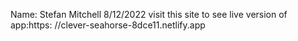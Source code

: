 Name: Stefan Mitchell
8/12/2022
visit this site to see live version of app:https: //clever-seahorse-8dce11.netlify.app
